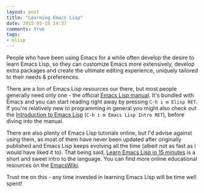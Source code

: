 ```yaml
---
layout: post
title: "Learning Emacs Lisp"
date: 2015-05-16 14:37
comments: true
tags:
- elisp
---
```


People who have been using Emacs for a while often develop the desire
to learn Emacs Lisp, so they can customize Emacs more extensively,
develop extra packages and create the ultimate editing experience,
uniquely tailored to their needs & preferences.

There are a ton of Emacs Lisp resources our there, but most people
generally need only one - the official
[Emacs Lisp manual](https://www.gnu.org/software/emacs/manual/elisp.html). It's
bundled with Emacs and you can start reading right away by pressing
`C-h i m Elisp RET`. If you're relatively new to programming in
general you might also check out the
[Introduction to Emacs Lisp](https://www.gnu.org/software/emacs/manual/eintr.html)
(`C-h i m Emacs Lisp Intro RET`), before diving into the manual.

There are also plenty of Emacs Lisp tutorials online, but I'd advise
against using them, as most of them have never been updated after
originally published and Emacs Lisp keeps evolving all the time
(albeit not as fast as I would have liked it to). That being said,
[Learn Emacs Lisp in 15 minutes](http://bzg.fr/learn-emacs-lisp-in-15-minutes.html)
is a short and sweet intro to the language. You can find more online
educational resources on the
[EmacsWiki](http://www.emacswiki.org/emacs/EmacsLisp).

Trust me on this - any time invested in learning Emacs Lisp will be
time well spent!
